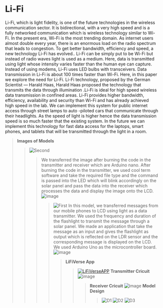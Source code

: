 # Li-Fi
Li-Fi, which is light fidelity, is one of the future technologies in the wireless
communication sector. It is bidirectional, with a very high speed and is a
fully networked communication which is wireless technology similar to
Wi-Fi. In the present era, Wi-Fi is the most trending domain. As internet
users almost double every year, there is an enormous load on the radio
spectrum that leads to congestion. To get better bandwidth, efficiency and
speed, a new technology Li-Fi has evolved.. Li-Fi can be simply put to be
Wi-Fi but instead of radio waves light is used as a medium. Here, data is
transmitted using light whose intensity varies faster than the human eye
can capture. Instead of using modems, Li-Fi uses LED bulbs with
transceivers. Data transmission in Li-Fi is about 100 times faster than
Wi-Fi. Here, in this paper we explore the need for Li-Fi. Li-Fi technology,
proposed by the German Scientist — Harald Haas, Harald Haas proposed
the technology that transmits the data through illumination .Li-Fi is ideal for
high speed wireless data transmission in confined areas. Li-Fi provides
higher bandwidth, efficiency, availability and security than Wi-Fi and has
already achieved high speed in the lab. We can implement this system for
public internet access through street lamps to auto -piloted cars that
communicate through their headlights. As the speed of light is higher hence
the data transmission speed is so much faster that the existing system. In
the future we can implement this technology for fast data access for the
laptops, smart phones, and tablets that will be transmitted through the light
in a room.
>**Images of Models**
>>![Second](https://user-images.githubusercontent.com/79044490/193364552-f4e4cb45-57be-4db7-9c9c-cb8414c5e614.png)
>>>We transferred the image after burning the code in the transmitter and receiver which are Arduino nano. After burning the code in the transmitter, we used cool term software and take the required file type and the command is passed into the LED which will blink accordingly on the solar panel and pass the data into the receiver which processes the data and display the image onto the LCD.  
![image](https://user-images.githubusercontent.com/79044490/193364725-263b25d5-e23a-430a-ba79-49e07fd7ed88.png)
>>>>![First](https://user-images.githubusercontent.com/79044490/193364532-0b73167f-a09e-46f2-800d-aa34b62b5c27.png)
>>>>In this model, we transferred messages from our mobile phones to LCD using light as a data transmitter. We used the frequency and duration of the flashlight to transmit the message through a solar panel. We made an application that take the message as an input and gives the flashlight as output which is reflected on the LDR sensor and the corresponding message is displayed on the LCD. We used Arduino Uno as the microcontroller board.  
![image](https://user-images.githubusercontent.com/79044490/193364708-5fadba1e-1f5c-4f81-9709-ac0b98227a06.png)
>>>>>**LiFiVerse App**
>>>>>>[![LiFiVerseAPP](https://user-images.githubusercontent.com/79044490/193363073-5270517b-30c8-429f-a5f0-ffee11825375.png)](https://github.com/Pranav-Programmer/LiFiVerse)
>>>>>>**Transmitter Cricuit**
![image](https://user-images.githubusercontent.com/79044490/193365737-8e983780-4020-4c5e-9a21-3d3e49a31fa2.png)
>>>>>>> **Receiver Cricuit**
![image](https://user-images.githubusercontent.com/79044490/193365834-2f856dac-74c4-4374-b82d-1e50d7c5b4c9.png)
**Model Design**
>>>>>>>> ![D1](https://user-images.githubusercontent.com/79044490/193365401-4d28c356-742d-408f-b8c6-115e5f2f74dd.png)
![D2](https://user-images.githubusercontent.com/79044490/193365421-0c2d486b-50db-4de9-a3c8-65b15f242162.png)
![D3](https://user-images.githubusercontent.com/79044490/193365438-478a14a5-fd7c-4252-aad5-20bd48a30ac0.png)



